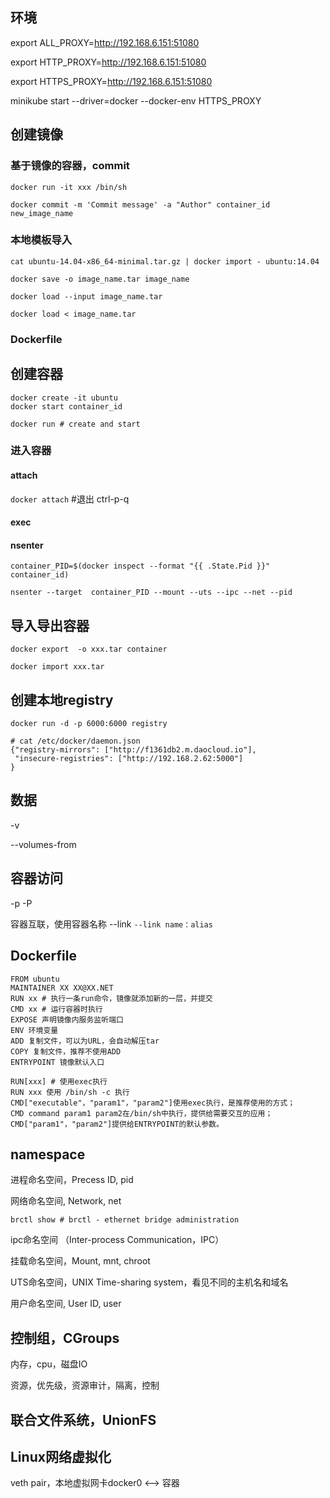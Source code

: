 ## 环境

export ALL_PROXY=http://192.168.6.151:51080

export HTTP_PROXY=http://192.168.6.151:51080

export HTTPS_PROXY=http://192.168.6.151:51080

minikube start --driver=docker --docker-env HTTPS_PROXY

## 创建镜像

### 基于镜像的容器，commit

`docker run -it xxx /bin/sh`

`docker commit -m 'Commit message' -a "Author" container_id new_image_name`

### 本地模板导入

`cat ubuntu-14.04-x86_64-minimal.tar.gz | docker import - ubuntu:14.04`

`docker save -o image_name.tar image_name`

`docker load --input image_name.tar`

`docker load < image_name.tar` 

### Dockerfile

## 创建容器

```
docker create -it ubuntu
docker start container_id
```

```
docker run # create and start
```

### 进入容器

#### attach

`docker attach`  #退出 ctrl-p-q

#### exec

#### nsenter

`container_PID=$(docker inspect --format "{{ .State.Pid }}" container_id)`

`nsenter --target  container_PID --mount --uts --ipc --net --pid`

## 导入导出容器

`docker export  -o xxx.tar container`

`docker import xxx.tar`

## 创建本地registry

`docker run -d -p 6000:6000 registry`

```
# cat /etc/docker/daemon.json
{"registry-mirrors": ["http://f1361db2.m.daocloud.io"],
 "insecure-registries": ["http://192.168.2.62:5000"]
}
```

## 数据

-v

--volumes-from

## 容器访问

-p -P

容器互联，使用容器名称 --link `--link name：alias`

## Dockerfile

```
FROM ubuntu
MAINTAINER XX XX@XX.NET
RUN xx # 执行一条run命令，镜像就添加新的一层，并提交
CMD xx # 运行容器时执行
EXPOSE 声明镜像内服务监听端口
ENV 环境变量
ADD 复制文件，可以为URL，会自动解压tar
COPY 复制文件，推荐不使用ADD
ENTRYPOINT 镜像默认入口
```

```
RUN[xxx] # 使用exec执行
RUN xxx 使用 /bin/sh -c 执行
CMD["executable"，"param1"，"param2"]使用exec执行，是推荐使用的方式；
CMD command param1 param2在/bin/sh中执行，提供给需要交互的应用；
CMD["param1"，"param2"]提供给ENTRYPOINT的默认参数。
```

## namespace

进程命名空间，Precess ID, pid

网络命名空间, Network, net

`brctl show # brctl - ethernet bridge administration`

ipc命名空间 （Inter-process Communication，IPC）

挂载命名空间，Mount, mnt, chroot

UTS命名空间，UNIX Time-sharing system，看见不同的主机名和域名

用户命名空间, User ID, user

## 控制组，CGroups

内存，cpu，磁盘IO

资源，优先级，资源审计，隔离，控制

## 联合文件系统，UnionFS

## Linux网络虚拟化

veth pair，本地虚拟网卡docker0 <--> 容器